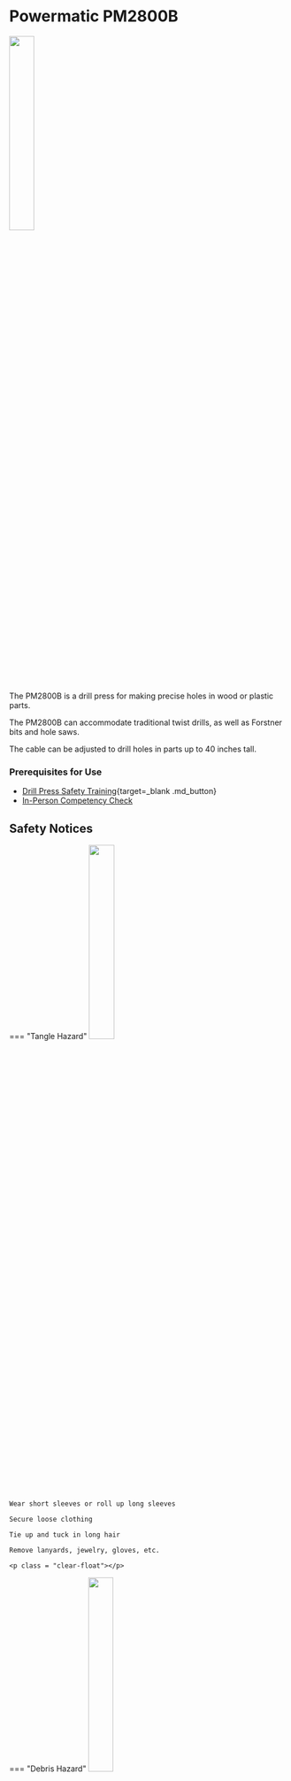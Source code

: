 # Powermatic PM2800B

<img src="..\assets\drill_press\drill_press.webp" class="image-float-right" width=30%>

The PM2800B is a drill press for making precise holes in wood or plastic parts.

The PM2800B can accommodate traditional twist drills, as well as Forstner bits and hole saws.

The cable can be adjusted to drill holes in parts up to 40 inches tall.

### Prerequisites for Use

* [Drill Press Safety Training](https://make.rit.edu/app/maker/training/8){target=_blank .md_button}
* [In-Person Competency Check](#in-person-competency-check)

<p class = "clear-float"></p>

## Safety Notices

=== "Tangle Hazard"
    <img src="..\assets\tangle_hazard.webp" class="image-float-right" width=30%>

    Wear short sleeves or roll up long sleeves

    Secure loose clothing

    Tie up and tuck in long hair

    Remove lanyards, jewelry, gloves, etc.

    <p class = "clear-float"></p>

=== "Debris Hazard"
    <img src="..\assets\debris_hazard.webp" class="image-float-right" width=30%>

    Wear safety glasses at all times

    Workpiece must be clamped to the table or fence at all times

    <p class = "clear-float"></p>

## Adjusting the Table Height

<img src="..\assets\drill_press\table_adjust.webp" class="image-float-left" width=30%>

The table of the drill needs to be adjusted to accommodate your work, and/or to move the work closer to the drill. 

To adjust the table, first loosen the table lock (A). Then, the table crank (B) can be used to move the table up and down. 

With the lock loose, the table can also be rotated to position the part better.

When the table is in the right position, tighten the table lock (A) before drilling or securing your material.

<p class = "clear-float"></p>

## Adjusting Table Angle
<img src="..\assets\drill_press\table_angle_2.webp" class="image-float-right" width=30%>
<img src="..\assets\drill_press\table_angle_1.webp" class="image-float-right" width=30%>
To drill holes on an angle, the table can be tilted up to 45 degrees in either direction.

First, unlock the table tilt by loosening bolt (D) and handle (E). 

Tilt the table to the desired angle, as shown on the readout on top.

Re-tighten the bolt and handle.

Always check angle before you begin drilling!

<p class = "clear-float"></p>

## Specialty Drill Types
For holes over ¾", there are 3 main types of drills;

=== "Spade / Paddle Bit"
    <img src="..\assets\drill_press\spade_bit.webp" class="image-float-left" width=40%>

    Spade bits are the fastest option but leave the worst surface finish

    <p class = "clear-float"></p>

=== "Forstner Bit"
    <img src="..\assets\drill_press\forstner_bit.webp" class="image-float-left" width=40%>

    Forstner bits make clean, precise holes with a flat bottom, but are only available in limited sizes and tend to blow out the back of the material.

    <p class = "clear-float"></p>

=== "Hole Saw"
    <img src="..\assets\drill_press\hole_saw.webp" class="image-float-left" width=40%>

    Hole saws are the slowest option and are limited in their depth, but leave the cleanest bottom surface and can be found in any diameter.

    <p class = "clear-float"></p>

## Inserting a Bit
<img src="..\assets\drill_press\chuck_image.webp" class="image-float-right" width=40%>

The chuck has 3 jaws that grip the drill bit. 

(If needed) open the chuck wider by using your hand to spin the top surface.

Insert the bit with 1/8" to 1/4" of the shank exposed out of the chuck.

Hand-tighten the chuck by spinning the top surface.

Insert the chuck key into one of the holes in the chuck, and tighten the chuck further.

Remove the chuck key and spin the drill by hand to ensure the tool is centered.

<p class = "clear-float"></p>

## Setting Depth Stops
<img src="..\assets\drill_press\depth_stop.webp" class="image-float-right" width=40%>
You can precisely control how far down the drill moves with the depth stops.

To set the depth stops, move the drill bit to the lowest position you want it to move to. Press the silver button on the top stop (F1), and slide it down to contact the depth stopper. Release the button. Fine adjustments can be made by rotating the stop.

To optionally set a maximum upper position of the drill (such as to stop it from retracting too much), repeat the above steps for the bottom stop (F2).

<p class = "clear-float"></p>

## Drilling Control
<img src="..\assets\drill_press\onoff.webp" class="image-float-right" width=40%>
The drill is turned on by pulling out the large red button at the front of the machine. The green light in the center of the button will indicate if the machine is unlocked and powered. Press the button in to stop the machine. Machine will not work if interlock key (A) is not present.

Above the red button are controls for the light and alignment laser.

Above both of these is the digital speed readout. This number should be around 1000RPM. If it is significantly lower or higher, notify staff. This number will decrease slightly as you drill. The number dropping too much is an indication of overpowering the drill, and a stall may be imminent. 

<p class = "clear-float"></p>

## In-Person Competency Check
<img src="..\assets\drill_press\drilling.webp" class="image-float-right" width=40%>
Once your material is secured and your tool loaded, you can start drilling.

Turn on the drill.

If using a vise or similar, hold it with your left hand. 

Place your right hand on the feed handle (right).

Move the feed handle towards you to drop the drill bit into the material, until it makes contact

“Peck drill” by moving the drill in a bit, then back out, to clear the chips as you go.

Apply steady pressure to the feed handle, significant force should not be required.

Once through, retract the drill fully before turning off.

**If the part begins to wobble, or the drill picks up the material, immediately power down the drill!**

<p class = "clear-float"></p>